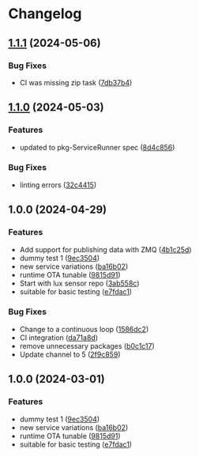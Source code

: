 # Changelog

## [1.1.1](https://github.com/VU-ASE/mod-Lux/compare/v1.1.0...v1.1.1) (2024-05-06)


### Bug Fixes

* CI was missing zip task ([7db37b4](https://github.com/VU-ASE/mod-Lux/commit/7db37b49bd29d0048d4b71578056cdffdf7fcf51))

## [1.1.0](https://github.com/VU-ASE/mod-Lux/compare/v1.0.0...v1.1.0) (2024-05-03)


### Features

* updated to pkg-ServiceRunner spec ([8d4c856](https://github.com/VU-ASE/mod-Lux/commit/8d4c8569efb83b539ef5ab56593d62bc7fb34cda))


### Bug Fixes

* linting errors ([32c4415](https://github.com/VU-ASE/mod-Lux/commit/32c4415f45b0fa7102802ecaacbaab3d05efd6d2))

## 1.0.0 (2024-04-29)


### Features

* Add support for publishing data with ZMQ ([4b1c25d](https://github.com/VU-ASE/mod-Lux/commit/4b1c25dba4ffe39e686deb72f58091b8149b3009))
* dummy test 1 ([9ec3504](https://github.com/VU-ASE/mod-Lux/commit/9ec35046293983a37d1784f5e202c99a705a4417))
* new service variations ([ba16b02](https://github.com/VU-ASE/mod-Lux/commit/ba16b02c3c59355d5274e86c49f89f606034c68f))
* runtime OTA tunable ([9815d91](https://github.com/VU-ASE/mod-Lux/commit/9815d91742dc9f9d219aacf3c970a6fce9dc4611))
* Start with lux sensor repo ([3ab558c](https://github.com/VU-ASE/mod-Lux/commit/3ab558c387c3ff8c4c77d0c9716084e1a346875f))
* suitable for basic testing ([e7fdac1](https://github.com/VU-ASE/mod-Lux/commit/e7fdac1c402042c1733be4bfd8b475cf33dc8ebe))


### Bug Fixes

* Change to a continuous loop ([1586dc2](https://github.com/VU-ASE/mod-Lux/commit/1586dc23854b90fc91238f8818554e4c5007dfdf))
* CI integration ([da71a8d](https://github.com/VU-ASE/mod-Lux/commit/da71a8ddfc96daab128bf693d448bfba87b9898d))
* remove unnecessary packages ([b0c1c17](https://github.com/VU-ASE/mod-Lux/commit/b0c1c1766ab27a92704c72fd333374f7b2f0af0c))
* Update channel to 5 ([2f9c859](https://github.com/VU-ASE/mod-Lux/commit/2f9c85992a11e3d3d986096bece7be95a863863f))

## 1.0.0 (2024-03-01)


### Features

* dummy test 1 ([9ec3504](https://github.com/VU-ASE/mod-Dummy/commit/9ec35046293983a37d1784f5e202c99a705a4417))
* new service variations ([ba16b02](https://github.com/VU-ASE/mod-Dummy/commit/ba16b02c3c59355d5274e86c49f89f606034c68f))
* runtime OTA tunable ([9815d91](https://github.com/VU-ASE/mod-Dummy/commit/9815d91742dc9f9d219aacf3c970a6fce9dc4611))
* suitable for basic testing ([e7fdac1](https://github.com/VU-ASE/mod-Dummy/commit/e7fdac1c402042c1733be4bfd8b475cf33dc8ebe))
